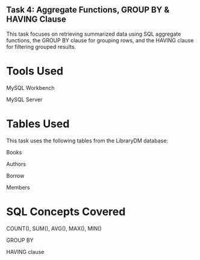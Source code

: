 ## Task 4: Aggregate Functions, GROUP BY & HAVING Clause 
This task focuses on retrieving summarized data using SQL aggregate functions, the GROUP BY clause for grouping rows, and the HAVING clause for filtering grouped results. 

# Tools Used
MySQL Workbench

MySQL Server

# Tables Used
This task uses the following tables from the LibraryDM database:

Books

Authors

Borrow

Members

# SQL Concepts Covered
COUNT(), SUM(), AVG(), MAX(), MIN()

GROUP BY

HAVING clause

